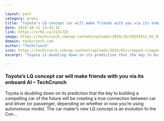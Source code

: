 ```yaml
---

layout: post
category: press
title: "Toyota’s LQ concept car will make friends with you via its onboard AI"
date: 2019-10-11 13:43:32
link: https://vrhk.co/313i7Zn
image: https://techcrunch.com/wp-content/uploads/2019/10/20191011_02_02.jpg?w=600
domain: techcrunch.com
author: "TechCrunch"
icon: https://techcrunch.com/wp-content/uploads/2015/02/cropped-cropped-favicon-gradient.png?w=180
excerpt: "Toyota is doubling down on its prediction that the key to building a compelling car of the future will be creating a true connection between car and driver (or passenger, depending on whether or now you’re using autonomous mode). The car maker’s new LQ concept is an evolution fo the Con…"

---
```


### Toyota’s LQ concept car will make friends with you via its onboard AI – TechCrunch

Toyota is doubling down on its prediction that the key to building a compelling car of the future will be creating a true connection between car and driver (or passenger, depending on whether or now you’re using autonomous mode). The car maker’s new LQ concept is an evolution fo the Con…
